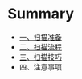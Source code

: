 # Summary

* [一、扫描准备](README.md)
* [二、扫描流程](chapter1.md)
* [三、扫描技巧](san-3001-sao-miao-ji-qiao.md)
* 四、注意事项

